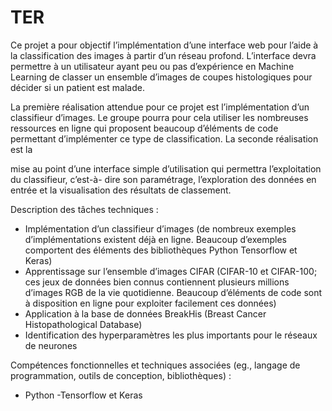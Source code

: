 # TER
Ce projet a pour objectif l’implémentation d’une interface web pour l’aide à la classification des
images à partir d’un réseau profond. L’interface devra permettre à un utilisateur ayant peu ou pas
d’expérience en Machine Learning de classer un ensemble d’images de coupes histologiques pour
décider si un patient est malade.

La première réalisation attendue pour ce projet est l’implémentation d’un classifieur d’images. Le
groupe pourra pour cela utiliser les nombreuses ressources en ligne qui proposent beaucoup
d’éléments de code permettant d’implémenter ce type de classification. La seconde réalisation est la

mise au point d’une interface simple d’utilisation qui permettra l’exploitation du classifieur, c’est-à-
dire son paramétrage, l’exploration des données en entrée et la visualisation des résultats de classement.

Description des tâches techniques :
- Implémentation d’un classifieur d’images (de nombreux exemples d’implémentations existent
déjà en ligne. Beaucoup d’exemples comportent des éléments des bibliothèques Python
Tensorflow et Keras)
- Apprentissage sur l’ensemble d’images CIFAR (CIFAR-10 et CIFAR-100; ces jeux de
données bien connus contiennent plusieurs millions d’images RGB de la vie quotidienne.
Beaucoup d’éléments de code sont à disposition en ligne pour exploiter facilement ces
données)
- Application à la base de données BreakHis (Breast Cancer Histopathological Database)
- Identification des hyperparamètres les plus importants pour le réseaux de neurones

Compétences fonctionnelles et techniques associées (eg., langage de programmation, outils de
conception, bibliothèques) :
- Python
-Tensorflow et Keras
